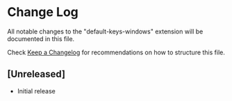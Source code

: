 # Change Log

All notable changes to the "default-keys-windows" extension will be documented in this file.

Check [Keep a Changelog](http://keepachangelog.com/) for recommendations on how to structure this file.

## [Unreleased]

- Initial release
